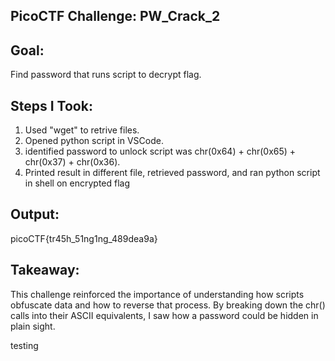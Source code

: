 ## PicoCTF Challenge: PW_Crack_2

## Goal:
Find password that runs script to decrypt flag. 

## Steps I Took:
1. Used "wget" to retrive files.
2. Opened python script in VSCode.
3. identified password to unlock script was chr(0x64) + chr(0x65) + chr(0x37) + chr(0x36).
4. Printed result in different file, retrieved password, and ran python script in shell on encrypted flag

## Output:
picoCTF{tr45h_51ng1ng_489dea9a}

## Takeaway:
This challenge reinforced the importance of understanding how scripts obfuscate data and how to reverse that process. By breaking down the chr() calls into their ASCII equivalents, I saw how a password could be hidden in plain sight.

testing
